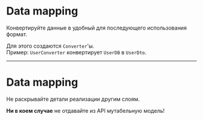 # Data mapping

Конвертируйте данные в удобный для последующего использования формат.

Для этого создаются `Converter`'ы.  
Пример: `UserConverter` конвертирует `UserDB` в `UserDto`.


------

# Data mapping

Не раскрывайте детали реализации другим слоям.

**Ни в коем случае** не отдавайте из API мутабельную модель!
